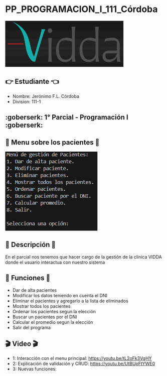 # PP_PROGRAMACION_I_111_Córdoba
![](Vidda.png)

## :point_right: Estudiante :point_left:
- Nombre: Jerónimo F.L. Córdoba
- Division: 111-1

## :goberserk: 1° Parcial - Programación I :goberserk:
## :memo: Menu sobre los pacientes :memo:
![](Menu.png)

## :book: Descripción :book: ##
En el parcial nos tenemos que hacer cargo de la gestión de la clinica VIDDA
donde el usuario interactua con nuestro sistema

## :notebook: Funciones :notebook: ##
 - Dar de alta pacientes
 - Modificar los datos teniendo en cuenta el DNI
 - Eliminar el pacientes y agregarlo a la lista de eliminados 
 - Mostrar todos los pacientes
 - Ordenar los pacientes segun la elección 
 - Buscar un pacientes por el DNI
 - Calcular el promedio segun la elección
 - Salir del programa

 ## :clapper: Video :clapper:

 - 1: Interacción con el menu principal: https://youtu.be/tL2oFk3VgHY
 - 2: Explicación de validación y CRUD: https://youtu.be/UtBUpFtYWE0
 - 3: Nuevas funciones: 